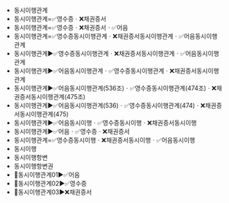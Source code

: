 - 동시이행관계
- 동시이행관계=✅영수증ㆍ❌채권증서
- 동시이행관계=✅영수증ㆍ❌채권증서ㆍ✅어음
- 동시이행관계=✅영수증동시이행관계ㆍ❌채권증서동시이행관계ㆍ✅어음동시이행관계
- 동시이행관계▶️✅영수증동시이행관계ㆍ❌채권증서동시이행관계ㆍ✅어음동시이행관계
- 동시이행관계▶️✅어음동시이행관계ㆍ✅영수증동시이행관계ㆍ❌채권증서동시이행관계
- 동시이행관계▶️✅어음동시이행관계(536조)ㆍ✅영수증동시이행관계(474조)ㆍ❌채권증서동시이행관계(475조)
- 동시이행관계▶️✅어음동시이행관계(536)ㆍ✅영수증동시이행관계(474)ㆍ❌채권증서동시이행관계(475)
- 동시이행관계▶️✅어음동시이행ㆍ✅영수증동시이행ㆍ❌채권증서동시이행
- 동시이행관계▶️✅어음ㆍ✅영수증ㆍ❌채권증서
- 동시이행관계=✅영수증동시이행ㆍ❌채권증서동시이행ㆍ✅어음동시이행
- 동시이행
- 동시이행항변
- 동시이행항변권
- 📌동시이행관계01▶️✅어음
- 📌동시이행관계02▶️✅영수증
- 📌동시이행관계03▶️❌채권증서